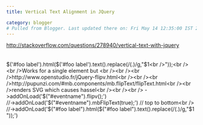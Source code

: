 ```yaml
---
title: Vertical Text Alignment in JQuery

category: blogger
# Pulled from Blogger. Last updated there on: Fri May 14 12:35:00 IST 2010
---
```

http://stackoverflow.com/questions/278940/vertical-text-with-jquery<br /><br /><br />$('#foo label').html($('#foo label').text().replace(/(.)/g,"$1<br />"));<br /><br />Works for a single element but <br /><br /><br />http://www.openstudio.fr/jQuery-flipv.html<br /><br /><br />http://pupunzi.com/#mb.components/mb.flipText/flipText.html<br /><br />renders SVG which causes hassel<br /><br /><br />        ->addOnLoad('$("#eventname").flipv();')<br />        //->addOnLoad('$("#eventname").mbFlipText(true);') // top to bottom<br />        //->addOnLoad('$("#foo label").html($("#foo label").text().replace(/(.)/g,"$1<br/>"));')
